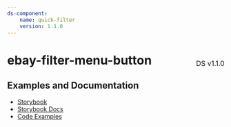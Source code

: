 ```yaml
---
ds-component:
    name: quick-filter
    version: 1.1.0
---
```


<h1 style='display: flex; justify-content: space-between; align-items: center;'>
    <span>
        ebay-filter-menu-button
    </span>
    <span style='font-weight: normal; font-size: medium; margin-bottom: -15px;'>
        DS v1.1.0
    </span>
</h1>

## Examples and Documentation

-   [Storybook](https://ebay.github.io/ebayui-core/?path=/story/buttons-ebay-filter-menu-button)
-   [Storybook Docs](https://ebay.github.io/ebayui-core/?path=/docs/buttons-ebay-filter-menu-button)
-   [Code Examples](https://github.com/eBay/ebayui-core/tree/master/src/components/ebay-filter-menu-button/examples)

